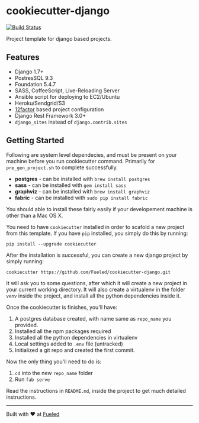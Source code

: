 cookiecutter-django
====================

[![Build Status](https://magnum.travis-ci.com/Fueled/cookiecutter-django.svg?token=ZbPpaKxeSEJQvwCqUqaJ&branch=master)](https://magnum.travis-ci.com/Fueled/cookiecutter-django)

Project template for django based projects.

## Features

* Django 1.7+
* PostresSQL 9.3
* Foundation 5.4.7
* SASS, CoffeeScript, Live-Reloading Server
* Ansible script for deploying to EC2/Ubuntu
* Heroku/Sendgrid/S3
* [12factor][12factor] based project configuration
* Django Rest Framework 3.0+
* `django_sites` instead of `django.contrib.sites`

[mkdocs]: http://www.mkdocs.org/
[12factor]: http://12factor.net

## Getting Started

Following are system level dependecies, and must be present on your machine before you run cookiecutter command. Primarily for `pre_gen_project.sh` to complete successfully.

- **postgres** - can be installed with `brew install postgres`
- **sass** - can be installed with `gem install sass`
- **graphviz** - can be installed with `brew install graphviz`
- **fabric** - can be installed with `sudo pip install fabric`

You should able to install these fairly easily if your developement machine is other than a Mac OS X.

You need to have `cookiecutter` installed in order to scafold a new project from this template. If you have `pip` installed, you simply do this by running:

    pip install --upgrade cookiecutter

After the installation is successful, you can create a new django project by simply running:

    cookiecutter https://github.com/Fueled/cookiecutter-django.git

It will ask you to some questions, after which it will create a new project in your current working directory. It will also create a virtualenv in the folder `venv` inside the project, and install all the python dependencies inside it.

Once the cookiecutter is finishes, you'll have:

1. A postgres database created, with name same as `repo_name` you provided.
2. Installed all the npm packages required
3. Installed all the python dependencies in virtualenv
4. Local settings added to `.env` file (untracked)
5. Initialized a git repo and created the first commit.

Now the only thing you'll need to do is:

1. `cd` into the new `repo_name` folder
2. Run `fab serve`

Read the instructions in `README.md`, inside the project to get much detailed instructions.

--------

Built with ♥ at [Fueled](http://fueled.com)
